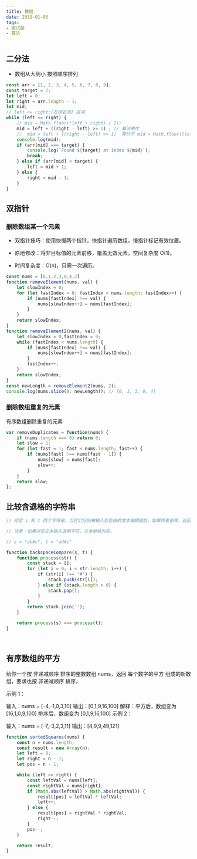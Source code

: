 ```yaml
---
title: 數組
date: 2019-01-06
tags:
- 面试题
- 算法
---
```



## 二分法

- 数组从大到小 按照顺序排列


```js
const arr = [1, 2, 3, 4, 5, 6, 7, 8, 9];
const target = 7;
let left = 0;
let right = arr.length - 1;
let mid;
// left <= right;[左闭右闭] 区间
while (left <= right) {
    // mid = Math.floor((left + right) / 2);
    mid = left + ((right - left) >> 1) ; // 算法更优
    //  mid = left + ((right - left) >> 1)  等价于 mid = Math.floor((left + right) / 2);
    console.log(mid);
    if (arr[mid] === target) {
        console.log(`Found ${target} at index ${mid}`);
        break;
    } else if (arr[mid] < target) {
        left = mid + 1;
    } else {
        right = mid - 1;
    }
}

```

## 双指针
### 删除数组某一个元素
- 双指针技巧：使用快慢两个指针，快指针遍历数组，慢指针标记有效位置。

- 原地修改：将非目标值的元素前移，覆盖无效元素，空间复杂度 O(1)。

- 时间复杂度：O(n)，只需一次遍历。

```js
const nums = [0,1,2,3,0,4,2]
function removeElement(nums, val) {
    let slowIndex = 0;
    for (let fastIndex = 0; fastIndex < nums.length; fastIndex++) {
        if (nums[fastIndex] !== val) {
            nums[slowIndex++] = nums[fastIndex];
        }
    }
    return slowIndex;
}
function removeElement2(nums, val) {
    let slowIndex = 0,fastIndex = 0;
    while (fastIndex < nums.length) {
        if (nums[fastIndex] !== val) {
            nums[slowIndex++] = nums[fastIndex];
        }
        fastIndex++;
    }
    return slowIndex;
}
const newLength = removeElement2(nums, 2);
console.log(nums.slice(0, newLength)); // [0, 1, 3, 0, 4]

```

### 删除数组重复的元素 

有序数组删除重复的元素

```js
var removeDuplicates = function(nums) {
    if (nums.length === 0) return 0;
    let slow = 1;
    for (let fast = 1; fast < nums.length; fast++) {
        if (nums[fast] !== nums[fast - 1]) {
            nums[slow] = nums[fast];
            slow++;
        }
    }
    return slow;
};
```
## 比较含退格的字符串

```js
// 给定 s 和 t 两个字符串，当它们分别被输入到空白的文本编辑器后，如果两者相等，返回 true 。# 代表退格字符。

// 注意：如果对空文本输入退格字符，文本继续为空。

// s = "ab#c", t = "ad#c"

function backspaceCompare(s, t) {
    function process(str) {
        const stack = [];
        for (let i = 0; i < str.length; i++) {
            if (str[i] !== '#') {
                stack.push(str[i]);
            } else if (stack.length > 0) {
                stack.pop();
            }
        }
        return stack.join('');
    }

    return process(s) === process(t);
}




```
## 有序数组的平方

给你一个按 非递减顺序 排序的整数数组 nums，返回 每个数字的平方 组成的新数组，要求也按 非递减顺序 排序。

 

示例 1：

输入：nums = [-4,-1,0,3,10]
输出：[0,1,9,16,100]
解释：平方后，数组变为 [16,1,0,9,100]
排序后，数组变为 [0,1,9,16,100]
示例 2：

输入：nums = [-7,-3,2,3,11]
输出：[4,9,9,49,121]

```js
function sortedSquares(nums) {
    const n = nums.length;
    const result = new Array(n);
    let left = 0;
    let right = n - 1;
    let pos = n - 1;

    while (left <= right) {
        const leftVal = nums[left];
        const rightVal = nums[right];
        if (Math.abs(leftVal) > Math.abs(rightVal)) {
            result[pos] = leftVal * leftVal;
            left++;
        } else {
            result[pos] = rightVal * rightVal;
            right--;
        }
        pos--;
    }

    return result;
}

```